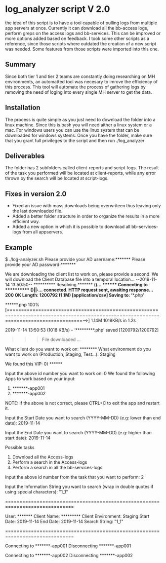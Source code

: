 # log_analyzer script V 2.0
the idea of this script is to have a tool capable of pulling logs from multiple app servers at once. Currently it can download all the bb-access logs, perform greps on the access logs and bb-services. 
This can be improved or more options added based on feedback. I took some other scripts as a reference, since those scripts where outdated the creation of a new script was needed. Some features from those scripts were imported into this one.

## Summary
Since both tier 1 and tier 2 teams are constantly doing researching on MH environments, an automatted tool was necesary to imrove the efficiency of this process. 
This tool will automate the process of gathering logs by removing the need of loging into every single MH server to get the data. 

## Installation
The process is quite simple as you just need to download the folder into a linux machine. Since this is bash you will need aither a linux system or a mac. For windows users you can use the linux system that can be downloaded for windows systems. 
Once you have the folder, make sure that you grant full privileges to the script and then run ./log_analyzer 

## Deliverables
The folder has 2 subfolders called client-reports and script-logs. The result of the task you performed will be located at client-reports, while any error thrown by the search will be located at script-logs.

## Fixes in version 2.0
- Fixed an issue with mass downloads being overwriteen thus leaving only the last downloaded file.
- Added a better folder structure in order to organize the results in a more efficient way.
- Added a new option in which it is possible to download all bb-services-logs from all appservers.

## Example 

$ ./log-analyzer.sh
Please provide your AD username:*******
Please provide your AD password:*******

We are downloading the client list to work on, please provide a second.
We will download the Client Database file into a temporal location...
--2019-11-14 13:50:50--  **********
Resolving ******* (**********)... ******
Connecting to ********** (********)|********|:****... connected.
HTTP request sent, awaiting response... 200 OK
Length: 1200792 (1.1M) [application/csv]
Saving to: ‘*******.php’

******.php                                100%[========================================================================================================================================>]   1.14M  1018KB/s    in 1.2s

2019-11-14 13:50:53 (1018 KB/s) - ‘*********.php’ saved [1200792/1200792]


>>> File downloaded ...

What client  do you want to work on: ********
What environment do you want to work on (Production, Staging, Test...): Staging

We found this VIP:
0) ******

Input the above id number you want to work on: 0
We found the following Apps to work based on your input:
1) *******-app001
2) *******-app002

NOTE: If the above is not correct, please CTRL+C to exit the app and restart it.

Input the Start Date you want to search (YYYY-MM-DD) (e.g: lower than end date): 2019-11-14

Input the End Date you want to search (YYYY-MM-DD) (e.g: higher than start date): 2019-11-14

Possible tasks

1) Download all the Access-logs
2) Perform a search in the Access-logs
3)  Perform a search in all the bb-services-logs

Input the above id number from the task that you want to perform:  2

Input the Information String you want to search (wrap in double quotes if using special characters): "1_1"

==============================================================================

User: *******
Client Name: *********
Client Environment: Staging
Start Date: 2019-11-14
End Date: 2019-11-14
Search String: "1_1"

==============================================================================


Connecting to *******-app001
Disconnecting *******-app001

Connecting to *******-app002
Disconnecting *******-app002
